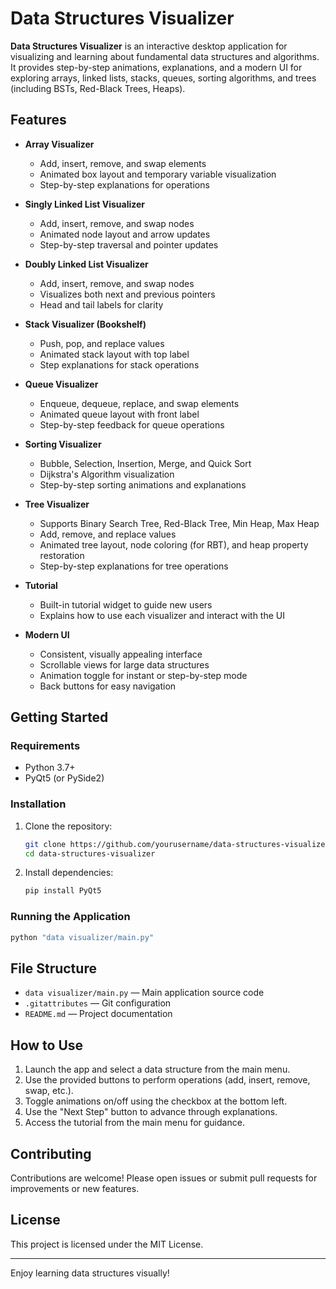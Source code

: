 # Data Structures Visualizer

**Data Structures Visualizer** is an interactive desktop application for visualizing and learning about fundamental data structures and algorithms. It provides step-by-step animations, explanations, and a modern UI for exploring arrays, linked lists, stacks, queues, sorting algorithms, and trees (including BSTs, Red-Black Trees, Heaps).

## Features

- **Array Visualizer**
  - Add, insert, remove, and swap elements
  - Animated box layout and temporary variable visualization
  - Step-by-step explanations for operations

- **Singly Linked List Visualizer**
  - Add, insert, remove, and swap nodes
  - Animated node layout and arrow updates
  - Step-by-step traversal and pointer updates

- **Doubly Linked List Visualizer**
  - Add, insert, remove, and swap nodes
  - Visualizes both next and previous pointers
  - Head and tail labels for clarity

- **Stack Visualizer (Bookshelf)**
  - Push, pop, and replace values
  - Animated stack layout with top label
  - Step explanations for stack operations

- **Queue Visualizer**
  - Enqueue, dequeue, replace, and swap elements
  - Animated queue layout with front label
  - Step-by-step feedback for queue operations

- **Sorting Visualizer**
  - Bubble, Selection, Insertion, Merge, and Quick Sort
  - Dijkstra's Algorithm visualization
  - Step-by-step sorting animations and explanations

- **Tree Visualizer**
  - Supports Binary Search Tree, Red-Black Tree, Min Heap, Max Heap
  - Add, remove, and replace values
  - Animated tree layout, node coloring (for RBT), and heap property restoration
  - Step-by-step explanations for tree operations

- **Tutorial**
  - Built-in tutorial widget to guide new users
  - Explains how to use each visualizer and interact with the UI

- **Modern UI**
  - Consistent, visually appealing interface
  - Scrollable views for large data structures
  - Animation toggle for instant or step-by-step mode
  - Back buttons for easy navigation

## Getting Started

### Requirements

- Python 3.7+
- PyQt5 (or PySide2)

### Installation

1. Clone the repository:
    ```sh
    git clone https://github.com/yourusername/data-structures-visualizer.git
    cd data-structures-visualizer
    ```

2. Install dependencies:
    ```sh
    pip install PyQt5
    ```

### Running the Application

```sh
python "data visualizer/main.py"
```

## File Structure

- `data visualizer/main.py` — Main application source code
- `.gitattributes` — Git configuration
- `README.md` — Project documentation

## How to Use

1. Launch the app and select a data structure from the main menu.
2. Use the provided buttons to perform operations (add, insert, remove, swap, etc.).
3. Toggle animations on/off using the checkbox at the bottom left.
4. Use the "Next Step" button to advance through explanations.
5. Access the tutorial from the main menu for guidance.

## Contributing

Contributions are welcome! Please open issues or submit pull requests for improvements or new features.

## License

This project is licensed under the MIT License.

---

Enjoy learning data structures visually!